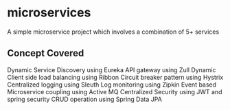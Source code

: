 # microservices
A simple microservice project which involves a combination of 5+ services


Concept Covered
--------------------

Dynamic Service Discovery using Eureka
API gateway using Zull
Dynamic Client side load balancing using Ribbon
Circuit breaker pattern using Hystrix
Centralized logging using Sleuth
Log monitoring using Zipkin
Event based Microservice coupling using Active MQ
Centralized Security using JWT and spring security
CRUD operation using Spring Data JPA



